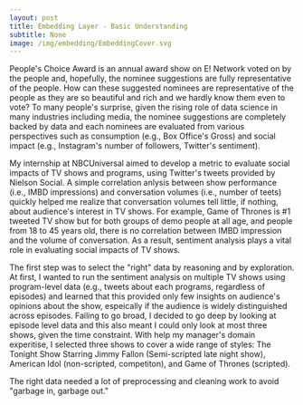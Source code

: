 ```yaml
---
layout: post
title: Embedding Layer - Basic Understanding
subtitle: None
image: /img/embedding/EmbeddingCover.svg
---
```


People's Choice Award is an annual award show on E! Network voted on by the people and, hopefully, the nominee suggestions are fully representative of the people. How can these suggested nominees are representative of the people as they are so beautiful and rich and we hardly know them even to vote? To many people's surprise, given the rising role of data science in many industries including media, the nominee suggestions are completely backed by data and each nominees are evaluated from various perspectives such as consumption (e.g., Box Office's Gross) and social impact (e.g., Instagram's number of followers, Twitter's sentiment). 

My internship at NBCUniversal aimed to develop a metric to evaluate social impacts of TV shows and programs, using Twitter's tweets provided by Nielson Social. A simple correlation anlysis between show performance (i.e., IMBD impressions) and conversation volumes (i.e., number of teets) quickly helped me realize that conversation volumes tell little, if nothing, about audience's interest in TV shows. For example, Game of Thrones is #1 tweeted TV show but for both groups of demo people at all age, and people from 18 to 45 years old, there is no correlation between IMBD impression and the volume of conversation. As a result, sentiment analysis plays a vital role in evaluating social impacts of TV shows. 

The first step was to select the "right" data by reasoning and by exploration. At first, I wanted to run the sentiment analysis on multiple TV shows using program-level data (e.g., tweets about each programs, regardless of episodes) and learned that this provided only few insights on audience's opinions about the show, espeically if the audience is widely distinguished across episodes. Failing to go broad, I decided to go deep by looking at episode level data and this also meant I could only look at most three shows, given the time constraint. With help my manager's domain experitise, I selected three shows to cover a wide range of styles: The Tonight Show Starring Jimmy Fallon (Semi-scripted late night show), American Idol (non-scripted, competiton), and Game of Thrones (scripted). 

The right data needed a lot of preprocessing and cleaning work to avoid "garbage in, garbage out." 




<!-- ![alt text](/img/Sentiment/ratings.png) -->


 
<!-- I have put the code on [GitHub](https://github.com/Regressionist/Sentiment-analysis). You can refer to this code if you want to know how to convert a pandas dataframe to a torchtext tabular dataset. <br/>
Merry Christmas everyone!

Thanks,<br/> -->
<!-- Ashwin -->